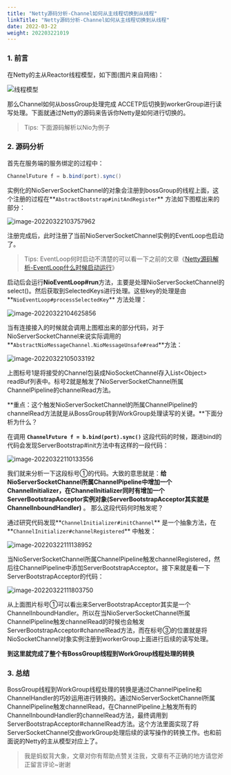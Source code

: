 ```yaml
---
title: "Netty源码分析-Channel如何从主线程切换到从线程"
linkTitle: "Netty源码分析-Channel如何从主线程切换到从线程"
date: 2022-03-22
weight: 202203221019
---
```


### 1. 前言

在Netty的主从Reactor线程模型，如下图(图片来自网络)：

![线程模型](https://github.com/mxsm/document/blob/master/image/netty/NettyServer%E5%A4%84%E7%90%86%E8%BF%9E%E6%8E%A5%E7%9A%84%E7%A4%BA%E6%84%8F%E5%9B%BE.png?raw=true)

那么Channel如何从bossGroup处理完成 ACCETP后切换到workerGroup进行读写处理。下面就通过Netty的源码来告诉你Netty是如何进行切换的。

> Tips: 下面源码解析以Nio为例子

### 2. 源码分析

首先在服务端的服务绑定的过程中：

```java
ChannelFuture f = b.bind(port).sync()
```

实例化的NioServerSocketChannel的对象会注册到bossGroup的线程上面，这个注册的过程在**`AbstractBootstrap#initAndRegister`** 方法如下图框出来的部分：

![image-20220322103757962](https://raw.githubusercontent.com/mxsm/picture/main/netty/channelhanlder/image-20220322103757962.png)

注册完成后，此时注册了当前NioServerSocketChannel实例的EventLoop也启动了。

> Tips: EventLoop何时启动不清楚的可以看一下之前的文章《[Netty源码解析-EventLoop什么时候启动运行](https://juejin.cn/post/7077562070715088926)》

启动后会运行**NioEventLoop#run**方法，主要是处理NioServerSocketChannel的select()。然后获取到SelectedKeys进行处理。这些key的处理是由**`NioEventLoop#processSelectedKey`** 方法处理：

![image-20220322104625856](https://raw.githubusercontent.com/mxsm/picture/main/netty/channelhanlder/image-20220322104625856.png)

当有连接接入的时候就会调用上图框出来的部分代码，对于NioServerSocketChannel来说实际调用的**`AbstractNioMessageChannel.NioMessageUnsafe#read`**方法：

![image-20220322105033192](https://raw.githubusercontent.com/mxsm/picture/main/netty/channelhanlder/image-20220322105033192.png)

上图标号1是将接受的Channel包装成NioSocketChannel存入List\<Object\> readBuf列表中。标号2就是触发了NioServerSocketChannel所属ChannelPipeline的channelRead方法。

**重点：这个触发NioServerSocketChannel的所属ChannelPipeline的channelRead方法就是从BossGroup转到WorkGroup处理读写的关键。**下面分析为什么？

在调用 **`ChannelFuture f = b.bind(port).sync()`** 这段代码的时候，跟进bind的代码会发现ServerBootstrap#init方法中有这样的一段代码：

![image-20220322110133556](https://raw.githubusercontent.com/mxsm/picture/main/netty/channelhanlder/image-20220322110133556.png)

我们就来分析一下这段标号①的代码。大致的意思就是：**给NioServerSocketChannel所属ChannelPipeline中增加一个ChannelInitializer，在ChannelInitializer同时有增加一个ServerBootstrapAcceptor实例对象(ServerBootstrapAcceptor其实就是ChannelInboundHandler)** 。  那么这段代码何时触发呢？ 

通过研究代码发现**`ChannelInitializer#initChannel`** 是一个抽象方法，在**`ChannelInitializer#channelRegistered`** 中触发：

![image-20220322111138952](https://raw.githubusercontent.com/mxsm/picture/main/netty/channelhanlder/image-20220322111138952.png)

当NioServerSocketChannel所属ChannelPipeline触发channelRegistered，然后往ChannelPipeline中添加ServerBootstrapAcceptor。接下来就是看一下ServerBootstrapAcceptor的代码：

![image-20220322111803750](https://raw.githubusercontent.com/mxsm/picture/main/netty/channelhanlder/image-20220322111803750.png)

从上面图片标号①可以看出来ServerBootstrapAcceptor其实是一个ChannelInboundHandler。所以在当NioServerSocketChannel所属ChannelPipeline触发channelRead的时候也会触发ServerBootstrapAcceptor#channelRead方法，而在标号③的位置就是将NioSocketChannel对象实例注册到workerGroup上面进行后续的读写处理。

**到这里就完成了整个有BossGroup线程到WorkGroup线程处理的转换**

### 3. 总结

BossGroup线程到WorkGroup线程处理的转换是通过ChannelPipeline和ChannelHandler的巧妙运用进行转换的。通过NioServerSocketChannel所属ChannelPipeline触发channelRead，在ChannelPipeline上触发所有的ChannelInboundHandler的channelRead方法，最终调用到ServerBootstrapAcceptor#channelRead方法。这个方法里面实现了将ServerSocketChannel交由workGroup处理后续的读写操作的转换工作。也和前面说的Netty的主从模型对应上了。



> 我是蚂蚁背大象，文章对你有帮助点赞关注我，文章有不正确的地方请您斧正留言评论~谢谢

